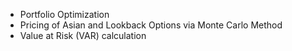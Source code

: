* Portfolio Optimization
* Pricing of Asian and Lookback Options via Monte Carlo Method
* Value at Risk (VAR) calculation
